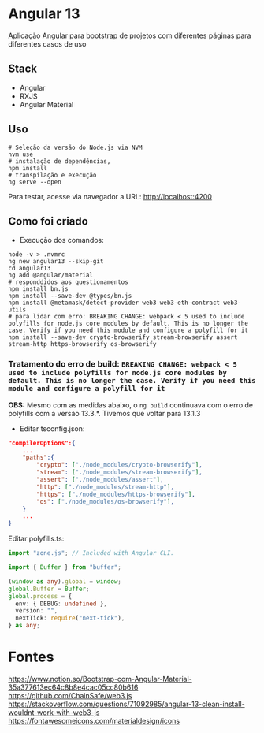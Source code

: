 # Angular 13

Aplicação Angular para bootstrap de projetos com diferentes páginas para diferentes casos de uso

## Stack

- Angular
- RXJS
- Angular Material

## Uso

```shell
# Seleção da versão do Node.js via NVM
nvm use
# instalação de dependências,
npm install
# transpilação e execução
ng serve --open
```

Para testar, acesse via navegador a URL: [http://localhost:4200](http://localhost:4200)

## Como foi criado

- Execução dos comandos:

```shell
node -v > .nvmrc
ng new angular13 --skip-git
cd angular13
ng add @angular/material
# responddidos aos questionamentos
npm install bn.js
npm install --save-dev @types/bn.js
npm install @metamask/detect-provider web3 web3-eth-contract web3-utils
# para lidar com erro: BREAKING CHANGE: webpack < 5 used to include polyfills for node.js core modules by default. This is no longer the case. Verify if you need this module and configure a polyfill for it
npm install --save-dev crypto-browserify stream-browserify assert stream-http https-browserify os-browserify
```

### Tratamento do erro de build: `BREAKING CHANGE: webpack < 5 used to include polyfills for node.js core modules by default. This is no longer the case. Verify if you need this module and configure a polyfill for it`

**OBS:** Mesmo com as medidas abaixo, o `ng build` continuava com o erro de polyfills com a versão 13.3.\*. Tivemos que voltar para 13.1.3

- Editar tsconfig.json:

```json
"compilerOptions":{
    ...
    "paths":{
        "crypto": ["./node_modules/crypto-browserify"],
        "stream": ["./node_modules/stream-browserify"],
        "assert": ["./node_modules/assert"],
        "http": ["./node_modules/stream-http"],
        "https": ["./node_modules/https-browserify"],
        "os": ["./node_modules/os-browserify"],
    }
    ...
}
```

Editar polyfills.ts:

```typescript
import "zone.js"; // Included with Angular CLI.

import { Buffer } from "buffer";

(window as any).global = window;
global.Buffer = Buffer;
global.process = {
  env: { DEBUG: undefined },
  version: "",
  nextTick: require("next-tick"),
} as any;
```

# Fontes

https://www.notion.so/Bootstrap-com-Angular-Material-35a377613ec64c8b8e4cac05cc80b616 \
https://github.com/ChainSafe/web3.js \
https://stackoverflow.com/questions/71092985/angular-13-clean-install-wouldnt-work-with-web3-js \
https://fontawesomeicons.com/materialdesign/icons
